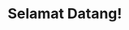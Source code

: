 <!DOCTYPE html>
<html>
<head>
    <title>Halaman Welcome</title>
    <link rel="stylesheet" type="text/css" href="style-welcome.css">
</head>
<body>
    <div class="welcome">
        <h1>Selamat Datang!</h1>
    </div>
</body>
</html>
